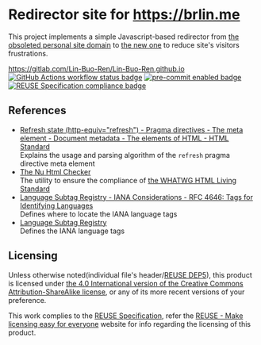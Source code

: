# Redirector site for <https://brlin.me>

This project implements a simple Javascript-based redirector from [the obsoleted personal site domain](https://Lin-Buo-Ren.github.io) to [the new one](https://brlin.me) to reduce site's visitors frustrations.

<https://gitlab.com/Lin-Buo-Ren/Lin-Buo-Ren.github.io>  
[![GitHub Actions workflow status badge](https://github.com/Lin-Buo-Ren/Lin-Buo-Ren.github.io/actions/workflows/check-potential-problems.yml/badge.svg "GitHub Actions workflow status")](https://github.com/Lin-Buo-Ren/Lin-Buo-Ren.github.io/actions/workflows/check-potential-problems.yml) [![pre-commit enabled badge](https://img.shields.io/badge/pre--commit-enabled-brightgreen?logo=pre-commit&logoColor=white "This project uses pre-commit to check potential problems")](https://pre-commit.com/) [![REUSE Specification compliance badge](https://api.reuse.software/badge/github.com/Lin-Buo-Ren/Lin-Buo-Ren.github.io "This project complies to the REUSE specification to decrease software licensing costs")](https://api.reuse.software/info/github.com/Lin-Buo-Ren/Lin-Buo-Ren.github.io)

## References

* [Refresh state (http-equiv="refresh") - Pragma directives - The meta element - Document metadata - The elements of HTML - HTML Standard](https://html.spec.whatwg.org/multipage/semantics.html#attr-meta-http-equiv-refresh)  
  Explains the usage and parsing algorithm of the `refresh` pragma directive meta element
* [The Nu Html Checker](https://validator.w3.org/nu/)  
  The utility to ensure the compliance of [the WHATWG HTML Living Standard](https://html.spec.whatwg.org/multipage/)
* [Language Subtag Registry - IANA Considerations - RFC 4646: Tags for Identifying Languages](https://www.rfc-editor.org/rfc/rfc4646#section-5.1)  
  Defines where to locate the IANA language tags
* [Language Subtag Registry](https://www.iana.org/assignments/language-subtag-registry/language-subtag-registry)  
  Defines the IANA language tags

## Licensing

Unless otherwise noted(individual file's header/[REUSE DEP5](.reuse/dep5)), this product is licensed under [the 4.0 International version of the Creative Commons Attribution-ShareAlike license](https://creativecommons.org/licenses/by-sa/4.0/), or any of its more recent versions of your preference.

This work complies to the [REUSE Specification](https://reuse.software/spec/), refer the [REUSE - Make licensing easy for everyone](https://reuse.software/) website for info regarding the licensing of this product.
